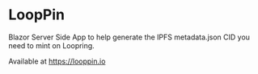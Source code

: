 # LoopPin
Blazor Server Side App to help generate the IPFS metadata.json CID you need to mint on Loopring.

Available at https://looppin.io
